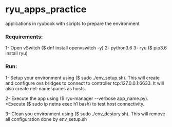 # ryu_apps_practice
applications in ryubook with scripts to prepare the environment

### Requirements:
1- Open vSwitch ($ dnf install openvswitch -y)
2- python3.6
3- ryu ($ pip3.6 install ryu)

### Run:
1- Setup your environment using ($ sudo ./env_setup.sh).
This will create and configure ovs bridges to connect to controller tcp:127.0.0.1:6633.
It will also create net-namespaces as hosts.

2- Execute the app using ($ ryu-manager --verbose app_name.py).
*Execute ($ sudo ip netns exec h1 bash) to test host connectivity.

3- Clean you environment using ($ sudo ./env_destory.sh).
This will remove all configuration done by env_setup.sh
